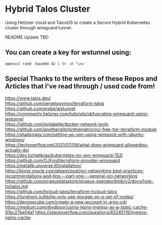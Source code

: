 # Hybrid Talos Cluster
Using Hetzner cloud and TalosOS to create a Secure Hybrid Kubernetes cluster through wireguard tunnel.

README Update TBD

## You can create a key for wstunnel using:
`openssl rand -base64 42 | tr -d '\n='`

## Special Thanks to the writers of these Repos and Articles that I've read through / used code from!
https://www.talos.dev/  
https://github.com/sergelogvinov/terraform-talos  
https://github.com/erebe/wstunnel  
https://community.hetzner.com/tutorials/obfuscating-wireguard-using-wstunnel  
https://github.com/jonlabelle/docker-network-tools  
https://github.com/anotherglitchinthematrix/oci-free-tier-terraform-module  
https://shadynagy.com/setting-up-vpn-using-wiresock-with-ubuntu-windows/  
https://techoverflow.net/2021/07/09/what-does-wireguard-allowedips-actually-do/  
https://dev.to/netikras/kubernetes-on-vpn-wireguard-152l  
https://github.com/OJFord/terraform-provider-wireguard  
https://metallb.universe.tf/installation/  
https://blogs.oracle.com/ateam/post/oci-networking-best-practices-recommendations-and-tips---part-one---general-oci-networking  
https://github.com/piraeusdatastore/piraeus-operator/blob/v2/docs/how-to/talos.md  
https://github.com/hcloud-talos/terraform-hcloud-talos    
https://longhorn.io/kb/tip-only-use-storage-on-a-set-of-nodes/
https://devopscube.com/create-a-new-account-in-argo-cd/
https://medium.com/@vdboor/using-nginx-ingress-as-a-static-cache-91bc27be04a1
https://stackoverflow.com/questions/62245119/ingress-nginx-cache